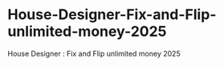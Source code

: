 # House-Designer-Fix-and-Flip-unlimited-money-2025
House Designer : Fix and Flip unlimited money 2025
